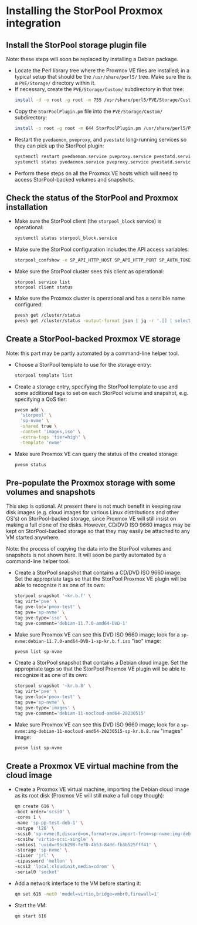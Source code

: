 <!--
SPDX-FileCopyrightText: StorPool <support@storpool.com>
SPDX-License-Identifier: BSD-2-Clause
-->

# Installing the StorPool Proxmox integration

## Install the StorPool storage plugin file

Note: these steps will soon be replaced by installing a Debian package.

- Locate the Perl library tree where the Proxmox VE files are installed;
  in a typical setup that should be the `/usr/share/perl5/` tree.
  Make sure the is a `PVE/Storage/` directory within it.
- If necessary, create the `PVE/Storage/Custom/` subdirectory in that tree:
  ``` sh
  install -d -o root -g root -m 755 /usr/share/perl5/PVE/Storage/Custom
  ```
- Copy the `StorPoolPlugin.pm` file into the `PVE/Storage/Custom/` subdirectory:
  ``` sh
  install -o root -g root -m 644 StorPoolPlugin.pm /usr/share/perl5/PVE/Storage/Custom/
  ```
- Restart the `pvedaemon`, `pveproxy`, and `pvestatd` long-running services so
  they can pick up the StorPool plugin:
  ``` sh
  systemctl restart pvedaemon.service pveproxy.service pvestatd.service
  systemctl status pvedaemon.service pveproxy.service pvestatd.service
  ```
- Perform these steps on all the Proxmox VE hosts which will need to access
  StorPool-backed volumes and snapshots.

## Check the status of the StorPool and Proxmox installation

- Make sure the StorPool client (the `storpool_block` service) is operational:
  ``` sh
  systemctl status storpool_block.service
  ```
- Make sure the StorPool configuration includes the API access variables:
  ``` sh
  storpool_confshow -e SP_API_HTTP_HOST SP_API_HTTP_PORT SP_AUTH_TOKEN SP_OURID
  ```
- Make sure the StorPool cluster sees this client as operational:
  ```
  storpool service list
  storpool client status
  ```
- Make sure the Proxmox cluster is operational and has a sensible name configured:
  ``` sh
  pvesh get /cluster/status
  pvesh get /cluster/status -output-format json | jq -r '.[] | select(.id == "cluster") | .name'
  ```

## Create a StorPool-backed Proxmox VE storage

Note: this part may be partly automated by a command-line helper tool.

- Choose a StorPool template to use for the storage entry:
  ``` sh
  storpool template list
  ```
- Create a storage entry, specifying the StorPool template to use and
  some additional tags to set on each StorPool volume and snapshot, e.g.
  specifying a QoS tier:
  ``` sh
  pvesm add \
    'storpool' \
    'sp-nvme' \
    -shared true \
    -content 'images,iso' \
    -extra-tags 'tier=high' \
    -template 'nvme'
  ```
- Make sure Proxmox VE can query the status of the created storage:
  ``` sh
  pvesm status
  ```

## Pre-populate the Proxmox storage with some volumes and snapshots

This step is optional.
At present there is not much benefit in keeping raw disk images
(e.g. cloud images for various Linux distributions and other OS's) on
StorPool-backed storage, since Proxmox VE will still insist on making
a full clone of the disks.
However, CD/DVD ISO 9660 images may be kept on StorPool-backed storage so that
they may easily be attached to any VM started anywhere.

Note: the process of copying the data into the StorPool volumes and snapshots is
not shown here.
It will soon be partly automated by a command-line helper tool.

- Create a StorPool snapshot that contains a CD/DVD ISO 9660 image.
  Set the appropriate tags so that the StorPool Proxmox VE plugin will be
  able to recognize it as one of its own:
  ``` sh
  storpool snapshot '~kr.b.f' \
  tag virt='pve' \
  tag pve-loc='pmox-test' \
  tag pve='sp-nvme' \
  tag pve-type='iso' \
  tag pve-comment='debian-11.7.0-amd64-DVD-1'
  ```
- Make sure Proxmox VE can see this DVD ISO 9660 image; look for
  a `sp-nvme:debian-11.7.0-amd64-DVD-1-sp-kr.b.f.iso` "iso" image:
  ``` sh
  pvesm list sp-nvme
  ```
- Create a StorPool snapshot that contains a Debian cloud image.
  Set the appropriate tags so that the StorPool Proxmox VE plugin will be
  able to recognize it as one of its own:
  ``` sh
  storpool snapshot '~kr.b.8' \
  tag virt='pve' \
  tag pve-loc='pmox-test' \
  tag pve='sp-nvme' \
  tag pve-type='images' \
  tag pve-comment='debian-11-nocloud-amd64-20230515'
  ```
- Make sure Proxmox VE can see this DVD ISO 9660 image; look for
  a `sp-nvme:img-debian-11-nocloud-amd64-20230515-sp-kr.b.8.raw` "images" image:
  ``` sh
  pvesm list sp-nvme
  ```

## Create a Proxmox VE virtual machine from the cloud image

- Create a Proxmox VE virtual machine, importing the Debian cloud image as
  its root disk (Proxmox VE will still make a full copy though):
  ``` sh
  qm create 616 \
  -boot order='scsi0' \
  -cores 1 \
  -name 'sp-pp-test-deb-1' \
  -ostype 'l26' \
  -scsi0 'sp-nvme:0,discard=on,format=raw,import-from=sp-nvme:img-debian-11-nocloud-amd64-20230515-sp-kr.b.8.raw,iothread=1,size=2G' \
  -scsihw 'virtio-scsi-single' \
  -smbios1 'uuid=c95cb298-fe70-4b53-84dd-fb3b525fff41' \
  -storage 'sp-nvme' \
  -ciuser 'jrl' \
  -cipassword 'mellon' \
  -scsi2 'local:cloudinit,media=cdrom' \
  -serial0 'socket'
  ```
- Add a network interface to the VM before starting it:
  ``` sh
  qm set 616 -net0 'model=virtio,bridge=vmbr0,firewall=1'
  ```
- Start the VM:
  ``` sh
  qm start 616
  ```
